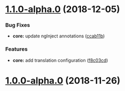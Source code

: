 # [1.1.0-alpha.0](https://github.com/ovh-ux/manager/compare/@ovh-ux/manager-core@1.0.0-alpha.0...@ovh-ux/manager-core@1.1.0-alpha.0) (2018-12-05)


### Bug Fixes

* **core:** update ngInject annotations ([ccab11b](https://github.com/ovh-ux/manager/commit/ccab11b))


### Features

* **core:** add translation configuration ([f8c03cd](https://github.com/ovh-ux/manager/commit/f8c03cd))



# [1.0.0-alpha.0](https://github.com/ovh-ux/manager/compare/@ovh-ux/manager-core@0.0.0...@ovh-ux/manager-core@1.0.0-alpha.0) (2018-11-26)



